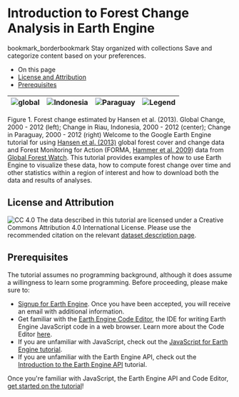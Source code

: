  
#  Introduction to Forest Change Analysis in Earth Engine 
bookmark_borderbookmark Stay organized with collections  Save and categorize content based on your preferences.
  * On this page
  * [License and Attribution](https://developers.google.com/earth-engine/tutorials/tutorial_forest_01#license-and-attribution)
  * [Prerequisites](https://developers.google.com/earth-engine/tutorials/tutorial_forest_01#prerequisites)


![global](https://developers.google.com/static/earth-engine/images/Tutorial_hansen_011.png) |  ![Indonesia](https://developers.google.com/static/earth-engine/images/Tutorial_hansen_012.png) |  ![Paraguay](https://developers.google.com/static/earth-engine/images/Tutorial_hansen_013.png) |  ![Legend](https://developers.google.com/static/earth-engine/images/Tutorial_hansen_014.png)  
---|---|---|---  
Figure 1. Forest change estimated by Hansen et al. (2013). Global Change, 2000 - 2012 (left); Change in Riau, Indonesia, 2000 - 2012 (center); Change in Paraguay, 2000 - 2012 (right)
Welcome to the Google Earth Engine tutorial for using [Hansen et al. (2013)](http://www.sciencemag.org/content/342/6160/850) global forest cover and change data and Forest Monitoring for Action (FORMA, [Hammer et al. 2009](https://www.cgdev.org/sites/default/files/1423248_file_Hammer_Kraft_Wheeler_FORMA_FINAL.pdf)) data from [Global Forest Watch](http://www.globalforestwatch.org/). This tutorial provides examples of how to use Earth Engine to visualize these data, how to compute forest change over time and other statistics within a region of interest and how to download both the data and results of analyses.
## License and Attribution
![CC 4.0](https://developers.google.com/static/earth-engine/images/Tutorial_hansen_02_cc_license.png)
The data described in this tutorial are licensed under a Creative Commons Attribution 4.0 International License. Please use the recommended citation on the relevant [dataset description page](https://developers.google.com/earth-engine/datasets).
## Prerequisites
The tutorial assumes no programming background, although it does assume a willingness to learn some programming. Before proceeding, please make sure to:
  * [Signup for Earth Engine](https://signup.earthengine.google.com). Once you have been accepted, you will receive an email with additional information.
  * Get familiar with the [Earth Engine Code Editor](https://code.earthengine.google.com), the IDE for writing Earth Engine JavaScript code in a web browser. Learn more about the Code Editor [here](https://developers.google.com/earth-engine/guides/playground).
  * If you are unfamiliar with JavaScript, check out the [JavaScript for Earth Engine tutorial](https://developers.google.com/earth-engine/tutorials/tutorial_js_01).
  * If you are unfamiliar with the Earth Engine API, check out the [Introduction to the Earth Engine API](https://developers.google.com/earth-engine/tutorials/tutorial_api_01) tutorial.


Once you're familiar with JavaScript, the Earth Engine API and Code Editor, [get started on the tutorial](https://developers.google.com/earth-engine/tutorials/tutorial_forest_02)!
